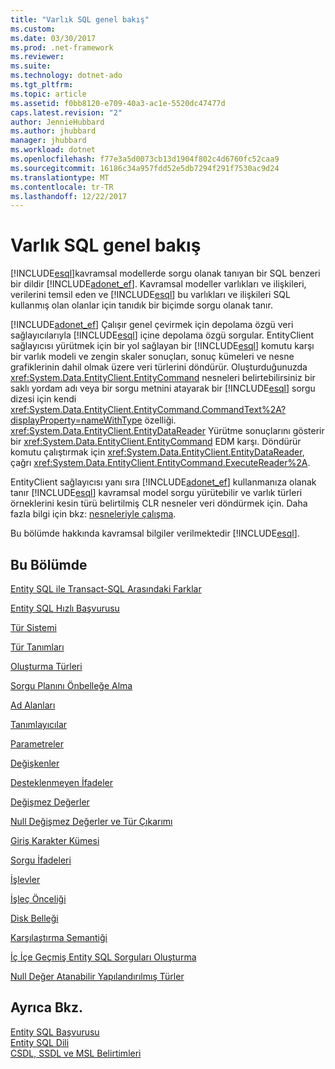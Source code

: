 ```yaml
---
title: "Varlık SQL genel bakış"
ms.custom: 
ms.date: 03/30/2017
ms.prod: .net-framework
ms.reviewer: 
ms.suite: 
ms.technology: dotnet-ado
ms.tgt_pltfrm: 
ms.topic: article
ms.assetid: f0bb8120-e709-40a3-ac1e-5520dc47477d
caps.latest.revision: "2"
author: JennieHubbard
ms.author: jhubbard
manager: jhubbard
ms.workload: dotnet
ms.openlocfilehash: f77e3a5d0073cb13d1904f802c4d6760fc52caa9
ms.sourcegitcommit: 16186c34a957fdd52e5db7294f291f7530ac9d24
ms.translationtype: MT
ms.contentlocale: tr-TR
ms.lasthandoff: 12/22/2017
---
```

# <a name="entity-sql-overview"></a>Varlık SQL genel bakış
[!INCLUDE[esql](../../../../../../includes/esql-md.md)]kavramsal modellerde sorgu olanak tanıyan bir SQL benzeri bir dildir [!INCLUDE[adonet_ef](../../../../../../includes/adonet-ef-md.md)]. Kavramsal modeller varlıkları ve ilişkileri, verilerini temsil eden ve [!INCLUDE[esql](../../../../../../includes/esql-md.md)] bu varlıkları ve ilişkileri SQL kullanmış olan olanlar için tanıdık bir biçimde sorgu olanak tanır.  
  
 [!INCLUDE[adonet_ef](../../../../../../includes/adonet-ef-md.md)] Çalışır genel çevirmek için depolama özgü veri sağlayıcılarıyla [!INCLUDE[esql](../../../../../../includes/esql-md.md)] içine depolama özgü sorgular. EntityClient sağlayıcısı yürütmek için bir yol sağlayan bir [!INCLUDE[esql](../../../../../../includes/esql-md.md)] komutu karşı bir varlık modeli ve zengin skaler sonuçları, sonuç kümeleri ve nesne grafiklerinin dahil olmak üzere veri türlerini döndürür. Oluşturduğunuzda <xref:System.Data.EntityClient.EntityCommand> nesneleri belirtebilirsiniz bir saklı yordam adı veya bir sorgu metnini atayarak bir [!INCLUDE[esql](../../../../../../includes/esql-md.md)] sorgu dizesi için kendi <xref:System.Data.EntityClient.EntityCommand.CommandText%2A?displayProperty=nameWithType> özelliği. <xref:System.Data.EntityClient.EntityDataReader> Yürütme sonuçlarını gösterir bir <xref:System.Data.EntityClient.EntityCommand> EDM karşı. Döndürür komutu çalıştırmak için <xref:System.Data.EntityClient.EntityDataReader>, çağrı <xref:System.Data.EntityClient.EntityCommand.ExecuteReader%2A>.  
  
 EntityClient sağlayıcısı yanı sıra [!INCLUDE[adonet_ef](../../../../../../includes/adonet-ef-md.md)] kullanmanıza olanak tanır [!INCLUDE[esql](../../../../../../includes/esql-md.md)] kavramsal model sorgu yürütebilir ve varlık türleri örneklerini kesin türü belirtilmiş CLR nesneler veri döndürmek için. Daha fazla bilgi için bkz: [nesneleriyle çalışma](../../../../../../docs/framework/data/adonet/ef/working-with-objects.md).  
  
 Bu bölümde hakkında kavramsal bilgiler verilmektedir [!INCLUDE[esql](../../../../../../includes/esql-md.md)].  
  
## <a name="in-this-section"></a>Bu Bölümde  
 [Entity SQL ile Transact-SQL Arasındaki Farklar](../../../../../../docs/framework/data/adonet/ef/language-reference/how-entity-sql-differs-from-transact-sql.md)  
  
 [Entity SQL Hızlı Başvurusu](../../../../../../docs/framework/data/adonet/ef/language-reference/entity-sql-quick-reference.md)  
  
 [Tür Sistemi](../../../../../../docs/framework/data/adonet/ef/language-reference/type-system-entity-sql.md)  
  
 [Tür Tanımları](../../../../../../docs/framework/data/adonet/ef/language-reference/type-definitions-entity-sql.md)  
  
 [Oluşturma Türleri](../../../../../../docs/framework/data/adonet/ef/language-reference/constructing-types-entity-sql.md)  
  
 [Sorgu Planını Önbelleğe Alma](../../../../../../docs/framework/data/adonet/ef/language-reference/query-plan-caching-entity-sql.md)  
  
 [Ad Alanları](../../../../../../docs/framework/data/adonet/ef/language-reference/namespaces-entity-sql.md)  
  
 [Tanımlayıcılar](../../../../../../docs/framework/data/adonet/ef/language-reference/identifiers-entity-sql.md)  
  
 [Parametreler](../../../../../../docs/framework/data/adonet/ef/language-reference/parameters-entity-sql.md)  
  
 [Değişkenler](../../../../../../docs/framework/data/adonet/ef/language-reference/variables-entity-sql.md)  
  
 [Desteklenmeyen İfadeler](../../../../../../docs/framework/data/adonet/ef/language-reference/unsupported-expressions-entity-sql.md)  
  
 [Değişmez Değerler](../../../../../../docs/framework/data/adonet/ef/language-reference/literals-entity-sql.md)  
  
 [Null Değişmez Değerler ve Tür Çıkarımı](../../../../../../docs/framework/data/adonet/ef/language-reference/null-literals-and-type-inference-entity-sql.md)  
  
 [Giriş Karakter Kümesi](../../../../../../docs/framework/data/adonet/ef/language-reference/input-character-set-entity-sql.md)  
  
 [Sorgu İfadeleri](../../../../../../docs/framework/data/adonet/ef/language-reference/query-expressions-entity-sql.md)  
  
 [İşlevler](../../../../../../docs/framework/data/adonet/ef/language-reference/functions-entity-sql.md)  
  
 [İşleç Önceliği](../../../../../../docs/framework/data/adonet/ef/language-reference/operator-precedence-entity-sql.md)  
  
 [Disk Belleği](../../../../../../docs/framework/data/adonet/ef/language-reference/paging-entity-sql.md)  
  
 [Karşılaştırma Semantiği](../../../../../../docs/framework/data/adonet/ef/language-reference/comparison-semantics-entity-sql.md)  
  
 [İç İçe Geçmiş Entity SQL Sorguları Oluşturma](../../../../../../docs/framework/data/adonet/ef/language-reference/composing-nested-entity-sql-queries.md)  
  
 [Null Değer Atanabilir Yapılandırılmış Türler](../../../../../../docs/framework/data/adonet/ef/language-reference/nullable-structured-types-entity-sql.md)  
  
## <a name="see-also"></a>Ayrıca Bkz.  
 [Entity SQL Başvurusu](../../../../../../docs/framework/data/adonet/ef/language-reference/entity-sql-reference.md)  
 [Entity SQL Dili](../../../../../../docs/framework/data/adonet/ef/language-reference/entity-sql-language.md)  
 [CSDL, SSDL ve MSL Belirtimleri](../../../../../../docs/framework/data/adonet/ef/language-reference/csdl-ssdl-and-msl-specifications.md)
